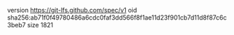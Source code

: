 version https://git-lfs.github.com/spec/v1
oid sha256:ab71f0f49780486a6cdc0faf3dd566f8f1ae11d23f901cb7d11d8f87c6c3beb7
size 1821
